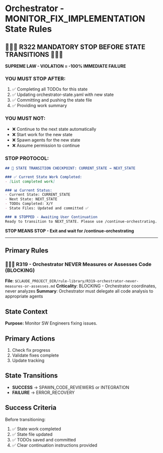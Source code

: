 # Orchestrator - MONITOR_FIX_IMPLEMENTATION State Rules

## 🛑🛑🛑 R322 MANDATORY STOP BEFORE STATE TRANSITIONS 🛑🛑🛑

**SUPREME LAW - VIOLATION = -100% IMMEDIATE FAILURE**

### YOU MUST STOP AFTER:
1. ✅ Completing all TODOs for this state
2. ✅ Updating orchestrator-state.yaml with new state
3. ✅ Committing and pushing the state file  
4. ✅ Providing work summary

### YOU MUST NOT:
- ❌ Continue to the next state automatically
- ❌ Start work for the new state
- ❌ Spawn agents for the new state
- ❌ Assume permission to continue

### STOP PROTOCOL:
```markdown
## 🛑 STATE TRANSITION CHECKPOINT: CURRENT_STATE → NEXT_STATE

### ✅ Current State Work Completed:
- [List completed work]

### 📊 Current Status:
- Current State: CURRENT_STATE
- Next State: NEXT_STATE
- TODOs Completed: X/Y
- State Files: Updated and committed ✅

### ⏸️ STOPPED - Awaiting User Continuation
Ready to transition to NEXT_STATE. Please use /continue-orchestrating.
```

**STOP MEANS STOP - Exit and wait for /continue-orchestrating**

---

## Primary Rules

### 🚨🚨🚨 R319 - Orchestrator NEVER Measures or Assesses Code (BLOCKING)
**File**: `$CLAUDE_PROJECT_DIR/rule-library/R319-orchestrator-never-measures-or-assesses.md`
**Criticality**: BLOCKING - Orchestrator coordinates, never analyzes
**Summary**: Orchestrator must delegate all code analysis to appropriate agents

## State Context

**Purpose:**
Monitor SW Engineers fixing issues.

## Primary Actions

1. Check fix progress
2. Validate fixes complete
3. Update tracking

## State Transitions

- **SUCCESS** → SPAWN_CODE_REVIEWERS or INTEGRATION
- **FAILURE** → ERROR_RECOVERY

## Success Criteria

Before transitioning:
1. ✅ State work completed
2. ✅ State file updated
3. ✅ TODOs saved and committed
4. ✅ Clear continuation instructions provided
